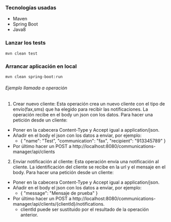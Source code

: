 ### Tecnologías usadas
- Maven
- Spring Boot
- Java8
### Lanzar los tests

```
mvn clean test
```
### Arrancar aplicación en local
```
mvn clean spring-boot:run
```
###### Ejemplo llamada a operación
1. Crear nuevo cliente:
Esta operación crea un nuevo cliente con el tipo de envío(fax,sms) que ha elegido para recibir las notificaciones. La operación recibe en el body un json con los datos. Para hacer una petición desde un cliente:
- Poner en la cabecera Content-Type y Accept igual a application/json.
- Añadir en el body el json con los datos a enviar, por ejemplo:
	* {
		"name": "Test",
		"communication": "fax",
		"recipient": "913345789"
	  }
- Por último hacer un POST a http://localhost:8080/communications-manager/api/clients

2. Enviar notificación al cliente:
Esta operación envía una notificación al cliente. La identificación del cliente se recibe en la url y el mensaje en el body. Para hacer una petición desde un cliente:
- Poner en la cabecera Content-Type y Accept igual a application/json.
- Añadir en el body el json con los datos a enviar, por ejemplo:
	* {
		"message": "Mensaje de prueba"
          }
- Por último hacer un POST a http://localhost:8080/communications-manager/api/clients/{clientId}/notifications.
	* clientId puede ser sustituido por el resultado de la operación anterior.
